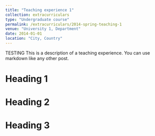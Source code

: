 ```yaml
---
title: "Teaching experience 1"
collection: extracurriculars
type: "Undergraduate course"
permalink: /extracurriculars/2014-spring-teaching-1
venue: "University 1, Department"
date: 2014-01-01
location: "City, Country"
---
```


TESTING This is a description of a teaching experience. You can use markdown like any other post.

Heading 1
======

Heading 2
======

Heading 3
======